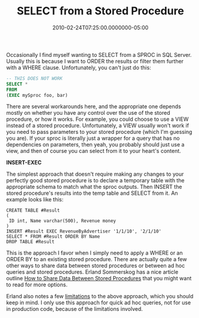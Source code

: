 ﻿---
title: SELECT from a Stored Procedure
date: "2010-02-24T07:25:00.0000000-05:00"
description: "Occasionally I find myself wanting to SELECT from a SPROC in SQL Server. Usually this is because I want to ORDER the results or filter them further with a WHERE clause. Unfortunately, you can't just do this:"
featuredImage: img/select-from-a-stored-procedure-featured.png
---

Occasionally I find myself wanting to SELECT from a SPROC in SQL Server. Usually this is because I want to ORDER the results or filter them further with a WHERE clause. Unfortunately, you can't just do this:

```sql
-- THIS DOES NOT WORK
SELECT *
FROM
(EXEC mySproc foo, bar)
```

There are several workarounds here, and the appropriate one depends mostly on whether you have any control over the use of the stored procedure, or how it works. For example, you could choose to use a VIEW instead of a stored procedure. Unfortunately, a VIEW usually won't work if you need to pass parameters to your stored procedure (which I'm guessing you are). If your sproc is literally just a wrapper for a query that has no dependencies on parameters, then yeah, you probably should just use a view, and then of course you can select from it to your heart's content.

**INSERT-EXEC**

The simplest approach that doesn't require making any changes to your perfectly good stored procedure is to declare a temporary table with the appropriate schema to match what the sproc outputs. Then INSERT the stored procedure's results into the temp table and SELECT from it. An example looks like this:

```
CREATE TABLE #Result
(
 ID int, Name varchar(500), Revenue money
)
INSERT #Result EXEC RevenueByAdvertiser '1/1/10', '2/1/10'
SELECT * FROM #Result ORDER BY Name
DROP TABLE #Result
```

This is the approach I favor when I simply need to apply a WHERE or an ORDER BY to an existing stored procedure. There are actually quite a few other ways to share data between stored procedures or between ad hoc queries and stored procedures. Erland Sommerskog has a nice article outline [How to Share Data Between Stored Procedures](http://www.sommarskog.se/share_data.html) that you might want to read for more options.

Erland also notes a few [limitations](http://www.sommarskog.se/share_data.html#INSERTEXEC) to the above approach, which you should keep in mind. I only use this approach for quick ad hoc queries, not for use in production code, because of the limitations involved.

